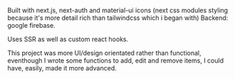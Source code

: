 
Built with next.js, next-auth and material-ui icons (next css modules styling because it's more detail rich than tailwindcss which i began with)
Backend: google firebase.

Uses SSR as well as custom react hooks.

This project was more UI/design orientated rather than functional, eventhough I wrote some functions to add, edit and remove items, I could have, easily, made it more advanced.

